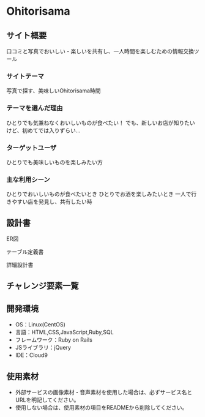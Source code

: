# Ohitorisama

## サイト概要
口コミと写真でおいしい・楽しいを共有し、一人時間を楽しむための情報交換ツール

### サイトテーマ
写真で探す、美味しいOhitorisama時間

### テーマを選んだ理由
ひとりでも気兼ねなくおいしいものが食べたい！
でも、新しいお店が知りたいけど、初めてでは入りずらい…

### ターゲットユーザ
ひとりでも美味しいものを楽しみたい方 

### 主な利用シーン
ひとりでおいしいものが食べたいとき
ひとりでお酒を楽しみたいとき
一人で行きやすい店を発見し、共有したい時

## 設計書
ER図

テーブル定義書

詳細設計書

## チャレンジ要素一覧


## 開発環境
- OS：Linux(CentOS)
- 言語：HTML,CSS,JavaScript,Ruby,SQL
- フレームワーク：Ruby on Rails
- JSライブラリ：jQuery
- IDE：Cloud9

## 使用素材
- 外部サービスの画像素材・音声素材を使用した場合は、必ずサービス名とURLを明記してください。
- 使用しない場合は、使用素材の項目をREADMEから削除してください。
